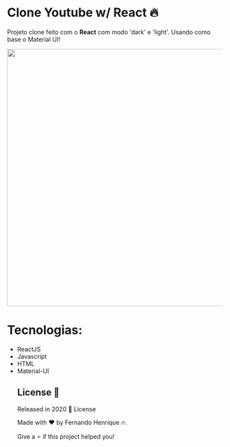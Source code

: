 # Clone Youtube w/ React :fire:

Projeto clone feito com o <b>React</b> com modo 'dark' e 'light'. Usando como base o Material UI! 

<img src="https://user-images.githubusercontent.com/68034298/97482034-61848280-1934-11eb-9407-767f213077c5.gif" width=600>
 
# Tecnologias:

<ul> 
<li> ReactJS
<li> Javascript
<li> HTML
<li> Material-UI
 
 
 ## License 📕

Released in 2020 📕 License

Made with :heart: by Fernando Henrique :fire:.

Give a ⭐️ if this project helped you!
